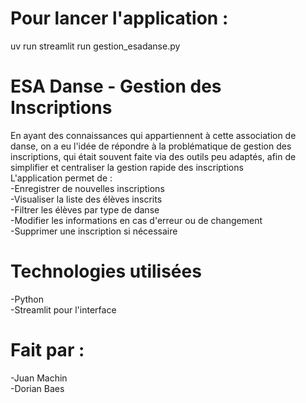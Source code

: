 # Pour lancer l'application : 
uv run streamlit run gestion_esadanse.py

# ESA Danse - Gestion des Inscriptions
En ayant des connaissances qui appartiennent à cette association de danse, on a eu l'idée de répondre à la problématique de gestion des inscriptions, qui était souvent faite via des outils peu adaptés, afin de simplifier et centraliser la gestion rapide des inscriptions  
L'application permet de :   
  -Enregistrer de nouvelles inscriptions  
  -Visualiser la liste des élèves inscrits  
  -Filtrer les élèves par type de danse  
  -Modifier les informations en cas d'erreur ou de changement  
  -Supprimer une inscription si nécessaire  

# Technologies utilisées
-Python  
-Streamlit pour l'interface

# Fait par : 
-Juan Machin  
-Dorian Baes
